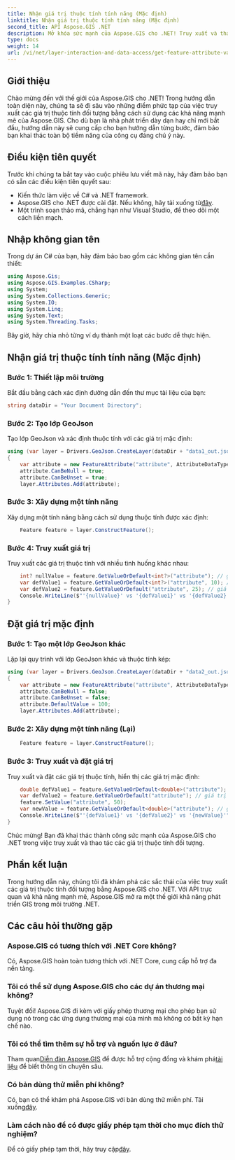```yaml
---
title: Nhận giá trị thuộc tính tính năng (Mặc định)
linktitle: Nhận giá trị thuộc tính tính năng (Mặc định)
second_title: API Aspose.GIS .NET
description: Mở khóa sức mạnh của Aspose.GIS cho .NET! Truy xuất và thao tác các giá trị thuộc tính đối tượng một cách dễ dàng bằng hướng dẫn từng bước này. Tải xuống bản dùng thử của bạn ngay bây giờ!
type: docs
weight: 14
url: /vi/net/layer-interaction-and-data-access/get-feature-attribute-value-default/
---
```

## Giới thiệu
Chào mừng đến với thế giới của Aspose.GIS cho .NET! Trong hướng dẫn toàn diện này, chúng ta sẽ đi sâu vào những điểm phức tạp của việc truy xuất các giá trị thuộc tính đối tượng bằng cách sử dụng các khả năng mạnh mẽ của Aspose.GIS. Cho dù bạn là nhà phát triển dày dạn hay chỉ mới bắt đầu, hướng dẫn này sẽ cung cấp cho bạn hướng dẫn từng bước, đảm bảo bạn khai thác toàn bộ tiềm năng của công cụ đáng chú ý này.
## Điều kiện tiên quyết
Trước khi chúng ta bắt tay vào cuộc phiêu lưu viết mã này, hãy đảm bảo bạn có sẵn các điều kiện tiên quyết sau:
- Kiến thức làm việc về C# và .NET framework.
-  Aspose.GIS cho .NET được cài đặt. Nếu không, hãy tải xuống từ[đây](https://releases.aspose.com/gis/net/).
- Một trình soạn thảo mã, chẳng hạn như Visual Studio, để theo dõi một cách liền mạch.
## Nhập không gian tên
Trong dự án C# của bạn, hãy đảm bảo bao gồm các không gian tên cần thiết:
```csharp
using Aspose.Gis;
using Aspose.GIS.Examples.CSharp;
using System;
using System.Collections.Generic;
using System.IO;
using System.Linq;
using System.Text;
using System.Threading.Tasks;
```
Bây giờ, hãy chia nhỏ từng ví dụ thành một loạt các bước dễ thực hiện.
## Nhận giá trị thuộc tính tính năng (Mặc định)
### Bước 1: Thiết lập môi trường
Bắt đầu bằng cách xác định đường dẫn đến thư mục tài liệu của bạn:
```csharp
string dataDir = "Your Document Directory";
```
### Bước 2: Tạo lớp GeoJson
Tạo lớp GeoJson và xác định thuộc tính với các giá trị mặc định:
```csharp
using (var layer = Drivers.GeoJson.CreateLayer(dataDir + "data1_out.json"))
{
    var attribute = new FeatureAttribute("attribute", AttributeDataType.Integer);
    attribute.CanBeNull = true;
    attribute.CanBeUnset = true;
    layer.Attributes.Add(attribute);
```
### Bước 3: Xây dựng một tính năng
Xây dựng một tính năng bằng cách sử dụng thuộc tính được xác định:
```csharp
    Feature feature = layer.ConstructFeature();
```
### Bước 4: Truy xuất giá trị
Truy xuất các giá trị thuộc tính với nhiều tình huống khác nhau:
```csharp
    int? nullValue = feature.GetValueOrDefault<int?>("attribute"); // giá trị == null
    var defValue1 = feature.GetValueOrDefault<int?>("attribute", 10); // giá trị == 10
    var defValue2 = feature.GetValueOrDefault("attribute", 25); // giá trị == 10
    Console.WriteLine($"'{nullValue}' vs '{defValue1}' vs '{defValue2}'");
}
```
## Đặt giá trị mặc định
### Bước 1: Tạo một lớp GeoJson khác
Lặp lại quy trình với lớp GeoJson khác và thuộc tính kép:
```csharp
using (var layer = Drivers.GeoJson.CreateLayer(dataDir + "data2_out.json"))
{
    var attribute = new FeatureAttribute("attribute", AttributeDataType.Double);
    attribute.CanBeNull = false;
    attribute.CanBeUnset = false;
    attribute.DefaultValue = 100;
    layer.Attributes.Add(attribute);
```
### Bước 2: Xây dựng một tính năng (Lại)
```csharp
    Feature feature = layer.ConstructFeature();
```
### Bước 3: Truy xuất và đặt giá trị
Truy xuất và đặt các giá trị thuộc tính, hiển thị các giá trị mặc định:
```csharp
    double defValue1 = feature.GetValueOrDefault<double>("attribute"); // giá trị == 100
    var defValue2 = feature.GetValueOrDefault("attribute"); // giá trị == 100
    feature.SetValue("attribute", 50);
    var newValue = feature.GetValueOrDefault<double>("attribute"); // giá trị == 50
    Console.WriteLine($"'{defValue1}' vs '{defValue2}' vs '{newValue}'");
}
```
Chúc mừng! Bạn đã khai thác thành công sức mạnh của Aspose.GIS cho .NET trong việc truy xuất và thao tác các giá trị thuộc tính đối tượng.
## Phần kết luận
Trong hướng dẫn này, chúng tôi đã khám phá các sắc thái của việc truy xuất các giá trị thuộc tính đối tượng bằng Aspose.GIS cho .NET. Với API trực quan và khả năng mạnh mẽ, Aspose.GIS mở ra một thế giới khả năng phát triển GIS trong môi trường .NET.
## Các câu hỏi thường gặp
### Aspose.GIS có tương thích với .NET Core không?
Có, Aspose.GIS hoàn toàn tương thích với .NET Core, cung cấp hỗ trợ đa nền tảng.
### Tôi có thể sử dụng Aspose.GIS cho các dự án thương mại không?
Tuyệt đối! Aspose.GIS đi kèm với giấy phép thương mại cho phép bạn sử dụng nó trong các ứng dụng thương mại của mình mà không có bất kỳ hạn chế nào.
### Tôi có thể tìm thêm sự hỗ trợ và nguồn lực ở đâu?
 Tham quan[Diễn đàn Aspose.GIS](https://forum.aspose.com/c/gis/33) để được hỗ trợ cộng đồng và khám phá[tài liệu](https://reference.aspose.com/gis/net/) để biết thông tin chuyên sâu.
### Có bản dùng thử miễn phí không?
 Có, bạn có thể khám phá Aspose.GIS với bản dùng thử miễn phí. Tải xuống[đây](https://releases.aspose.com/).
### Làm cách nào để có được giấy phép tạm thời cho mục đích thử nghiệm?
 Để có giấy phép tạm thời, hãy truy cập[đây](https://purchase.aspose.com/temporary-license/).